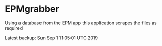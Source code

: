 # EPMgrabber
Using a database from the EPM app this application scrapes the files as required


Latest backup: Sun Sep 1 11:05:01 UTC 2019
